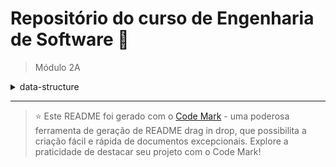 
# Repositório do curso de Engenharia de Software 🚀

> Módulo 2A

<details>

<summary>data-structure</summary>

| Pasta        | Conteúdo                             |
| ------------ | ------------------------------------ |
| dia_01       | Entendendo as estruturas de dados    |
| dia_02       | Entendendo Vetores e Matrizes        |
| dia_03       | Entendendo Ordenação                 |
| dia_04       | Entendendo Recursão I                |
| Sem conteúdo | Entendendo Recursão II               |
| dia_06       | Entendendo Pilhas                    |
| Sem conteúdo | Entendendo as Aplicações de Pilha    |
| dia_08       | Entendendo Filas                     |
| Sem conteúdo | Entendendo as Aplicações de Fila     |
| dia_10       | Entendendo os Elementos Lista Ligada |
</details>

--- 

> ⭐️ Este README foi gerado com o [Code Mark](https://codemark.com.br) - uma poderosa ferramenta de geração de README drag in drop, que possibilita a criação fácil e rápida de documentos excepcionais. Explore a praticidade de destacar seu projeto com o Code Mark!